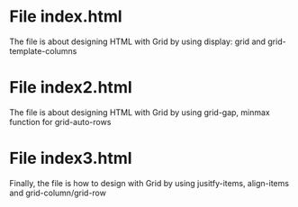 # File index.html
The file is about designing HTML with Grid  by using display: grid and grid-template-columns

# File index2.html
The file is about designing HTML with Grid by using grid-gap, minmax function for grid-auto-rows

# File index3.html
Finally, the file is how to design with Grid by using jusitfy-items, align-items and grid-column/grid-row
